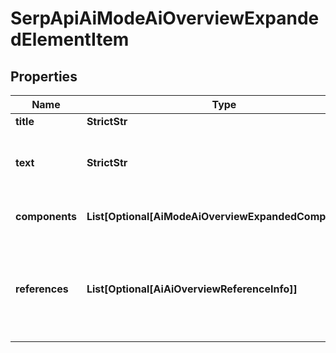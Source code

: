 # SerpApiAiModeAiOverviewExpandedElementItem


## Properties

| Name | Type | Description | Notes |
|------------ | ------------- | ------------- | -------------|
**title** | **StrictStr** | link anchor text |[optional]|
**text** | **StrictStr** | reference text<br>text snippet from the page that was used to generate the ai_overview_element |[optional]|
**components** | **List[Optional[AiModeAiOverviewExpandedComponent]]** | array of components of the element |[optional]|
**references** | **List[Optional[AiAiOverviewReferenceInfo]]** | additional references relevant to the item<br>includes references to webpages that may have been used to generate the ai_overview |[optional]|